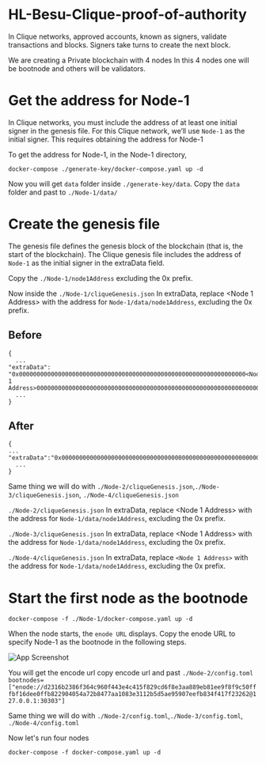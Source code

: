 # HL-Besu-Clique-proof-of-authority

In Clique networks, approved accounts, known as signers, validate transactions and blocks. Signers take turns to create the next block.


We are creating a Private blockchain with 4 nodes In this 4 nodes one will be bootnode and others will be validators.

# Get the address for Node-1

In Clique networks, you must include the address of at least one initial signer in the genesis file. For this Clique network, we’ll use `Node-1` as the initial signer. This requires obtaining the address for Node-1

To get the address for Node-1, in the Node-1 directory,

```
docker-compose ./generate-key/docker-compose.yaml up -d
```

Now you will get `data` folder inside `./generate-key/data`. Copy the `data` folder and past to `./Node-1/data/`

# Create the genesis file

The genesis file defines the genesis block of the blockchain (that is, the start of the blockchain). The Clique genesis file includes the address of `Node-1` as the initial signer in the extraData field.

Copy the `./Node-1/node1Address` excluding the 0x prefix.



Now inside the `./Node-1/cliqueGenesis.json` In extraData, replace <Node 1 Address> with the address for `Node-1/data/node1Address`, excluding the 0x prefix.

## Before
```
{
  ...
"extraData": "0x0000000000000000000000000000000000000000000000000000000000000000<Node 1 Address>0000000000000000000000000000000000000000000000000000000000000000000000000000000000000000000000000000000000000000000000000000000000",
  ...
}
```

## After
```
{
...
"extraData":"0x0000000000000000000000000000000000000000000000000000000000000000b9b81ee349c3807e46bc71aa2632203c5b4620340000000000000000000000000000000000000000000000000000000000000000000000000000000000000000000000000000000000000000000000000000000000",
  ...
}
```

Same thing we will do with `./Node-2/cliqueGenesis.json`,`./Node-3/cliqueGenesis.json`, `./Node-4/cliqueGenesis.json`

`./Node-2/cliqueGenesis.json` In extraData, replace <Node 1 Address> with the address for `Node-1/data/node1Address`, excluding the 0x prefix.

`./Node-3/cliqueGenesis.json` In extraData, replace <Node 1 Address> with the address for `Node-1/data/node1Address`, excluding the 0x prefix.

`./Node-4/cliqueGenesis.json` In extraData, replace `<Node 1 Address>` with the address for `Node-1/data/node1Address`, excluding the 0x prefix.


# Start the first node as the bootnode

 ```
 docker-compose -f ./Node-1/docker-compose.yaml up -d
 ```
 
 When the node starts, the `enode URL` displays. Copy the enode URL to specify Node-1 as the bootnode in the following steps.
 
 ![App Screenshot](https://besu.hyperledger.org/en/stable/assets/images/EnodeStartup.png)
 
 You will get the encode url copy encode url and past `./Node-2/config.toml` 
 `
 bootnodes=["enode://d2316b2386f364c960f443e4c415f829cd6f8e3aa889eb81ee9f8f9c50fffbf16dee0ffb822904054a72b8477aa1083e3112b5d5ae95907eefb834f417f23262@127.0.0.1:30303"]
 `
 
 Same thing we will do with `./Node-2/config.toml`,`./Node-3/config.toml`, `./Node-4/config.toml`

Now let's run four nodes 

```
docker-compose -f docker-compose.yaml up -d
```
 


